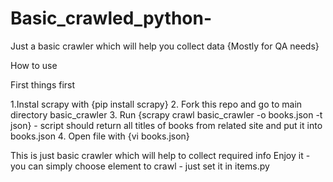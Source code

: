 # Basic_crawled_python-
Just a basic crawler which will help you collect data {Mostly for QA needs}

How to use

First things first

1.Instal scrapy with {pip install scrapy}
2. Fork this repo and go to main directory basic_crawler
3. Run {scrapy crawl basic_crawler -o books.json -t json} - script should return all titles of books from related site and put it into books.json
4. Open file with {vi books.json}

This is just basic crawler which will help to collect required info
Enjoy it - you can simply choose element to crawl - just set it in items.py
